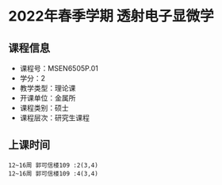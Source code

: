 # 2022年春季学期 透射电子显微学 






## 课程信息

- 课程号：MSEN6505P.01
- 学分：2
- 教学类型：理论课
- 开课单位：金属所
- 课程类别：硕士
- 课程层次：研究生课程

## 上课时间

```
12~16周 郭可信楼109 :2(3,4)
12~16周 郭可信楼109 :4(3,4)
```

